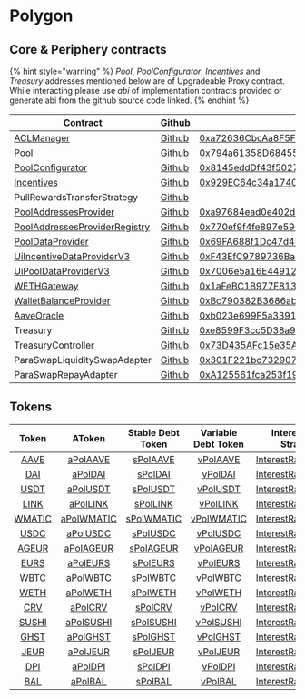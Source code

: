 # Polygon

## Core & Periphery contracts

{% hint style="warning" %}
_Pool_, _PoolConfigurator_, _Incentives_ and _Treasury_ addresses mentioned below are of Upgradeable Proxy contract. While interacting please use _abi_ of implementation contracts provided or generate abi from the github source code linked.
{% endhint %}

| Contract                                                                                                       | Github                                                                                                                                | Address                                                                                                                       | ABI                                                                                                                               |
| -------------------------------------------------------------------------------------------------------------- | ------------------------------------------------------------------------------------------------------------------------------------- | ----------------------------------------------------------------------------------------------------------------------------- | --------------------------------------------------------------------------------------------------------------------------------- |
| [ACLManager](https://docs.aave.com/developers/core-contracts/aclmanager)                                       | [Github](https://github.com/aave/aave-v3-core/blob/master/contracts/protocol/configuration/ACLManager.sol)                            | [0xa72636CbcAa8F5FF95B2cc47F3CDEe83F3294a0B](https://polygonscan.com/address/0xa72636CbcAa8F5FF95B2cc47F3CDEe83F3294a0B#code) | [ABI](http://api.polygonscan.com/api?module=contract&action=getabi&address=0xa72636CbcAa8F5FF95B2cc47F3CDEe83F3294a0B&format=raw) |
| [Pool](https://docs.aave.com/developers/core-contracts/pool)                                                   | [Github](https://github.com/aave/aave-v3-core/blob/master/contracts/protocol/pool/Pool.sol)                                           | [0x794a61358D6845594F94dc1DB02A252b5b4814aD](https://polygonscan.com/address/0x794a61358D6845594F94dc1DB02A252b5b4814aD#code) | [ABI](http://api.polygonscan.com/api?module=contract&action=getabi&address=0xdf9e4abdbd94107932265319479643d3b05809dc&format=raw) |
| [PoolConfigurator](https://docs.aave.com/developers/core-contracts/poolconfigurator)                           | [Github](https://github.com/aave/aave-v3-core/blob/master/contracts/protocol/pool/PoolConfigurator.sol)                               | [0x8145eddDf43f50276641b55bd3AD95944510021E](https://polygonscan.com/address/0x8145eddDf43f50276641b55bd3AD95944510021E#code) | [ABI](http://api.polygonscan.com/api?module=contract&action=getabi&address=0xd6fa681e22306b0f4e605b979b7c9a1dfa865ade&format=raw) |
| [Incentives](https://docs.aave.com/developers/periphery-contracts/rewardscontroller)                           | [Github](https://github.com/aave/aave-v3-periphery/blob/master/contracts/rewards/RewardsController.sol)                               | [0x929EC64c34a17401F460460D4B9390518E5B473e](https://polygonscan.com/address/0x929EC64c34a17401F460460D4B9390518E5B473e#code) | [ABI](http://api.polygonscan.com/api?module=contract&action=getabi&address=0xaad324f7e4dd50c6b105820f8a877ee2dcbfa789&format=raw) |
| PullRewardsTransferStrategy                                                                                    | [Github](https://github.com/aave/aave-v3-periphery/blob/master/contracts/rewards/transfer-strategies/PullRewardsTransferStrategy.sol) |                                                                                                                               |                                                                                                                                   |
| [PoolAddressesProvider](https://docs.aave.com/developers/core-contracts/pooladdressesprovider)                 | [Github](https://github.com/aave/aave-v3-core/blob/master/contracts/protocol/configuration/PoolAddressesProvider.sol)                 | [0xa97684ead0e402dC232d5A977953DF7ECBaB3CDb](https://polygonscan.com/address/0xa97684ead0e402dC232d5A977953DF7ECBaB3CDb#code) | [ABI](http://api.polygonscan.com/api?module=contract&action=getabi&address=0xa97684ead0e402dC232d5A977953DF7ECBaB3CDb&format=raw) |
| [PoolAddressesProviderRegistry](https://docs.aave.com/developers/core-contracts/pooladdressesproviderregistry) | [Github](https://github.com/aave/aave-v3-core/blob/master/contracts/protocol/configuration/PoolAddressesProviderRegistry.sol)         | [0x770ef9f4fe897e59daCc474EF11238303F9552b6](https://polygonscan.com/address/0x770ef9f4fe897e59daCc474EF11238303F9552b6#code) | [ABI](http://api.polygonscan.com/api?module=contract&action=getabi&address=0x770ef9f4fe897e59daCc474EF11238303F9552b6&format=raw) |
| [PoolDataProvider](https://docs.aave.com/developers/core-contracts/aaveprotocoldataprovider)                   | [Github](https://github.com/aave/aave-v3-core/blob/master/contracts/misc/AaveProtocolDataProvider.sol)                                | [0x69FA688f1Dc47d4B5d8029D5a35FB7a548310654](https://polygonscan.com/address/0x69FA688f1Dc47d4B5d8029D5a35FB7a548310654#code) | [ABI](http://api.polygonscan.com/api?module=contract&action=getabi&address=0x69FA688f1Dc47d4B5d8029D5a35FB7a548310654&format=raw) |
| [UiIncentiveDataProviderV3](https://docs.aave.com/developers/periphery-contracts/uiincentivedataproviderv3)    | [Github](https://github.com/aave/aave-v3-periphery/blob/master/contracts/misc/UiIncentiveDataProviderV3.sol)                          | [0xF43EfC9789736BaF550DC016C7389210c43e7997](https://polygonscan.com/address/0xF43EfC9789736BaF550DC016C7389210c43e7997#code) | [ABI](http://api.polygonscan.com/api?module=contract&action=getabi&address=0xF43EfC9789736BaF550DC016C7389210c43e7997&format=raw) |
| [UiPoolDataProviderV3](https://docs.aave.com/developers/periphery-contracts/uipooldataproviderv3)              | [Github](https://github.com/aave/aave-v3-periphery/blob/master/contracts/misc/UiPoolDataProviderV3.sol)                               | [0x7006e5a16E449123a3F26920746d03337ff37340](https://polygonscan.com/address/0x7006e5a16E449123a3F26920746d03337ff37340#code) | [ABI](http://api.polygonscan.com/api?module=contract&action=getabi&address=0x7006e5a16E449123a3F26920746d03337ff37340&format=raw) |
| [WETHGateway](https://docs.aave.com/developers/periphery-contracts/wethgateway)                                | [Github](https://github.com/aave/aave-v3-periphery/blob/master/contracts/misc/WETHGateway.sol)                                        | [0x1aFeBC1B977F813559F18896f0B0Cb979e8dF544](https://polygonscan.com/address/0x1aFeBC1B977F813559F18896f0B0Cb979e8dF544#code) | [ABI](http://api.polygonscan.com/api?module=contract&action=getabi&address=0x1aFeBC1B977F813559F18896f0B0Cb979e8dF544&format=raw) |
| [WalletBalanceProvider](https://docs.aave.com/developers/periphery-contracts/walletbalanceprovider)            | [Github](https://github.com/aave/aave-v3-periphery/blob/master/contracts/misc/WalletBalanceProvider.sol)                              | [0xBc790382B3686abffE4be14A030A96aC6154023a](https://polygonscan.com/address/0xBc790382B3686abffE4be14A030A96aC6154023a#code) | [ABI](http://api.polygonscan.com/api?module=contract&action=getabi&address=0xBc790382B3686abffE4be14A030A96aC6154023a&format=raw) |
| [AaveOracle](https://docs.aave.com/developers/core-contracts/aaveoracle)                                       | [Github](https://github.com/aave/aave-v3-core/blob/master/contracts/misc/AaveOracle.sol)                                              | [0xb023e699F5a33916Ea823A16485e259257cA8Bd1](https://polygonscan.com/address/0xb023e699F5a33916Ea823A16485e259257cA8Bd1#code) | [ABI](http://api.polygonscan.com/api?module=contract&action=getabi&address=0xb023e699F5a33916Ea823A16485e259257cA8Bd1&format=raw) |
| Treasury                                                                                                       | [Github](https://github.com/aave/aave-v3-periphery/blob/master/contracts/treasury/Collector.sol)                                      | [0xe8599F3cc5D38a9aD6F3684cd5CEa72f10Dbc383](https://polygonscan.com/address/0xe8599F3cc5D38a9aD6F3684cd5CEa72f10Dbc383#code) | [ABI](http://api.polygonscan.com/api?module=contract&action=getabi&address=0xa6a7b56f27c9c943945e8a636c01e433240700d8&format=raw) |
| TreasuryController                                                                                             | [Github](https://github.com/aave/aave-v3-periphery/blob/master/contracts/treasury/CollectorController.sol)                            | [0x73D435AFc15e35A9aC63B2a81B5AA54f974eadFe](https://polygonscan.com/address/0x73D435AFc15e35A9aC63B2a81B5AA54f974eadFe#code) | [ABI](http://api.polygonscan.com/api?module=contract&action=getabi&address=0x73D435AFc15e35A9aC63B2a81B5AA54f974eadFe&format=raw) |
| ParaSwapLiquiditySwapAdapter                                                                                   | [Github](https://github.com/aave/aave-v3-periphery/blob/master/contracts/adapters/paraswap/ParaSwapLiquiditySwapAdapter.sol)          | [0x301F221bc732907E2da2dbBFaA8F8F6847c170c3](https://polygonscan.com/address/0x301F221bc732907E2da2dbBFaA8F8F6847c170c3#code) |                                                                                                                                   |
| ParaSwapRepayAdapter                                                                                           | [Github](https://github.com/aave/aave-v3-periphery/blob/master/contracts/adapters/paraswap/ParaSwapRepayAdapter.sol)                  | [0xA125561fca253f19eA93970534Bb0364ea74187a](https://polygonscan.com/address/0xA125561fca253f19eA93970534Bb0364ea74187a#code) |                                                                                                                                   |

## Tokens

|                                          Token                                          |                                            AToken                                           |                                       Stable Debt Token                                       |                                     Variable Debt Token                                     |                                          Interest Rate Strategy                                         |
| :-------------------------------------------------------------------------------------: | :-----------------------------------------------------------------------------------------: | :-------------------------------------------------------------------------------------------: | :-----------------------------------------------------------------------------------------: | :-----------------------------------------------------------------------------------------------------: |
|    [AAVE](https://polygonscan.com/address/0xd6df932a45c0f255f85145f286ea0b292b21c90b)   |    [aPolAAVE](https://polygonscan.com/address/0xf329e36C7bF6E5E86ce2150875a84Ce77f477375)   |     [sPolAAVE](https://polygonscan.com/address/0xfAeF6A702D15428E588d4C0614AEFb4348D83D48)    |    [vPolAAVE](https://polygonscan.com/address/0xE80761Ea617F66F96274eA5e8c37f03960ecC679)   | [InterestRateStrategy](https://polygonscan.com/address/0x03733f4e008d36f2e37f0080ff1c8df756622e6f#code) |
|    [DAI](https://polygonscan.com/address/0x8f3cf7ad23cd3cadbd9735aff958023239c6a063)    |    [aPolDAI](https://polygonscan.com/address/0x82E64f49Ed5EC1bC6e43DAD4FC8Af9bb3A2312EE)    |     [sPolDAI](https://polygonscan.com/address/0xd94112B5B62d53C9402e7A60289c6810dEF1dC9B)     |    [vPolDAI](https://polygonscan.com/address/0x8619d80FB0141ba7F184CbF22fd724116D9f7ffC)    | [InterestRateStrategy](https://polygonscan.com/address/0xa9f3c3cae095527061e6d270dbe163693e6fda9d#code) |
| [USDT](https://polygonscan.com/address/0xc2132d05d31c914a87c6611c10748aeb04b58e8f#code) | [aPolUSDT](https://polygonscan.com/address/0x6ab707Aca953eDAeFBc4fD23bA73294241490620#code) |  [sPolUSDT](https://polygonscan.com/address/0x70eFfc565DB6EEf7B927610155602d31b670e802#code)  | [vPolUSDT](https://polygonscan.com/address/0xfb00AC187a8Eb5AFAE4eACE434F493Eb62672df7#code) | [InterestRateStrategy](https://polygonscan.com/address/0x41b66b4b6b4c9dab039d96528d1b88f7baf8c5a4#code) |
|    [LINK](https://polygonscan.com/address/0x53e0bca35ec356bd5dddfebbd1fc0fd03fabad39)   |    [aPolLINK](https://polygonscan.com/address/0x191c10Aa4AF7C30e871E70C95dB0E4eb77237530)   |  [sPolLINK](https://polygonscan.com/address/0x89D976629b7055ff1ca02b927BA3e020F22A44e4#code)  |    [vPolLINK](https://polygonscan.com/address/0x953A573793604aF8d41F306FEb8274190dB4aE0e)   | [InterestRateStrategy](https://polygonscan.com/address/0x03733f4e008d36f2e37f0080ff1c8df756622e6f#code) |
|   [WMATIC](https://polygonscan.com/address/0x0d500b1d8e8ef31e21c99d1db9a6444d3adf1270)  |   [aPolWMATIC](https://polygonscan.com/address/0x6d80113e533a2C0fe82EaBD35f1875DcEA89Ea97)  | [sPolWMATIC](https://polygonscan.com/address/0xF15F26710c827DDe8ACBA678682F3Ce24f2Fb56E#code) |   [vPolWMATIC](https://polygonscan.com/address/0x4a1c3aD6Ed28a636ee1751C69071f6be75DEb8B8)  | [InterestRateStrategy](https://polygonscan.com/address/0x03733f4e008d36f2e37f0080ff1c8df756622e6f#code) |
|    [USDC](https://polygonscan.com/address/0x2791bca1f2de4661ed88a30c99a7a9449aa84174)   |    [aPolUSDC](https://polygonscan.com/address/0x625E7708f30cA75bfd92586e17077590C60eb4cD)   |  [sPolUSDC](https://polygonscan.com/address/0x307ffe186F84a3bc2613D1eA417A5737D69A7007#code)  |    [vPolUSDC](https://polygonscan.com/address/0xFCCf3cAbbe80101232d343252614b6A3eE81C989)   | [InterestRateStrategy](https://polygonscan.com/address/0x41b66b4b6b4c9dab039d96528d1b88f7baf8c5a4#code) |
|   [AGEUR](https://polygonscan.com/address/0xe0b52e49357fd4daf2c15e02058dce6bc0057db4)   |   [aPolAGEUR](https://polygonscan.com/address/0x8437d7c167dfb82ed4cb79cd44b7a32a1dd95c77)   |  [sPolAGEUR](https://polygonscan.com/address/0x40b4baecc69b882e8804f9286b12228c27f8c9bf#code) |   [vPolAGEUR](https://polygonscan.com/address/0x3ca5fa07689f266e907439afd1fbb59c44fe12f6)   | [InterestRateStrategy](https://polygonscan.com/address/0x41b66b4b6b4c9dab039d96528d1b88f7baf8c5a4#code) |
|    [EURS](https://polygonscan.com/address/0xe111178a87a3bff0c8d18decba5798827539ae99)   |    [aPolEURS](https://polygonscan.com/address/0x38d693ce1df5aadf7bc62595a37d667ad57922e5)   |  [sPolEURS](https://polygonscan.com/address/0x8a9fde6925a839f6b1932d16b36ac026f8d3fbdb#code)  |    [vPolEURS](https://polygonscan.com/address/0x5d557b07776d12967914379c71a1310e917c7555)   | [InterestRateStrategy](https://polygonscan.com/address/0x41b66b4b6b4c9dab039d96528d1b88f7baf8c5a4#code) |
|    [WBTC](https://polygonscan.com/address/0x1bfd67037b42cf73acf2047067bd4f2c47d9bfd6)   |    [aPolWBTC](https://polygonscan.com/address/0x078f358208685046a11C85e8ad32895DED33A249)   |  [sPolWBTC](https://polygonscan.com/address/0x633b207Dd676331c413D4C013a6294B0FE47cD0e#code)  |    [vPolWBTC](https://polygonscan.com/address/0x92b42c66840C7AD907b4BF74879FF3eF7c529473)   | [InterestRateStrategy](https://polygonscan.com/address/0x03733f4e008d36f2e37f0080ff1c8df756622e6f#code) |
|    [WETH](https://polygonscan.com/address/0x7ceb23fd6bc0add59e62ac25578270cff1b9f619)   |    [aPolWETH](https://polygonscan.com/address/0xe50fA9b3c56FfB159cB0FCA61F5c9D750e8128c8)   |  [sPolWETH](https://polygonscan.com/address/0xD8Ad37849950903571df17049516a5CD4cbE55F6#code)  |    [vPolWETH](https://polygonscan.com/address/0x0c84331e39d6658Cd6e6b9ba04736cC4c4734351)   | [InterestRateStrategy](https://polygonscan.com/address/0x03733f4e008d36f2e37f0080ff1c8df756622e6f#code) |
|    [CRV](https://polygonscan.com/address/0x172370d5cd63279efa6d502dab29171933a610af)    |    [aPolCRV](https://polygonscan.com/address/0x513c7e3a9c69ca3e22550ef58ac1c0088e918fff)    |   [sPolCRV](https://polygonscan.com/address/0x08cb71192985e936c7cd166a8b268035e400c3c3#code)  |    [vPolCRV](https://polygonscan.com/address/0x77ca01483f379e58174739308945f044e1a764dc)    | [InterestRateStrategy](https://polygonscan.com/address/0x03733f4e008d36f2e37f0080ff1c8df756622e6f#code) |
|   [SUSHI](https://polygonscan.com/address/0x0b3f868e0be5597d5db7feb59e1cadbb0fdda50a)   |   [aPolSUSHI](https://polygonscan.com/address/0xc45a479877e1e9dfe9fcd4056c699575a1045daa)   |  [sPolSUSHI](https://polygonscan.com/address/0x78246294a4c6fbf614ed73ccc9f8b875ca8ee841#code) |   [vPolSUSHI](https://polygonscan.com/address/0x34e2ed44ef7466d5f9e0b782b5c08b57475e7907)   | [InterestRateStrategy](https://polygonscan.com/address/0x03733f4e008d36f2e37f0080ff1c8df756622e6f#code) |
|    [GHST](https://polygonscan.com/address/0x385eeac5cb85a38a9a07a70c73e0a3271cfb54a7)   |    [aPolGHST](https://polygonscan.com/address/0x8eb270e296023e9d92081fdf967ddd7878724424)   |  [sPolGHST](https://polygonscan.com/address/0x3ef10dff4928279c004308ebadc4db8b7620d6fc#code)  |    [vPolGHST](https://polygonscan.com/address/0xce186f6cccb0c955445bb9d10c59cae488fea559)   | [InterestRateStrategy](https://polygonscan.com/address/0x03733f4e008d36f2e37f0080ff1c8df756622e6f#code) |
|    [JEUR](https://polygonscan.com/address/0x4e3decbb3645551b8a19f0ea1678079fcb33fb4c)   |    [aPolJEUR](https://polygonscan.com/address/0x6533afac2e7bccb20dca161449a13a32d391fb00)   |  [sPolJEUR](https://polygonscan.com/address/0x6b4b37618d85db2a7b469983c888040f7f05ea3d#code)  |    [vPolJEUR](https://polygonscan.com/address/0x44705f578135cc5d703b4c9c122528c73eb87145)   | [InterestRateStrategy](https://polygonscan.com/address/0x41b66b4b6b4c9dab039d96528d1b88f7baf8c5a4#code) |
|    [DPI](https://polygonscan.com/address/0x85955046df4668e1dd369d2de9f3aeb98dd2a369)    |    [aPolDPI](https://polygonscan.com/address/0x724dc807b04555b71ed48a6896b6f41593b8c637)    |   [sPolDPI](https://polygonscan.com/address/0xdc1fad70953bb3918592b6fcc374fe05f5811b6a#code)  |    [vPolDPI](https://polygonscan.com/address/0xf611aeb5013fd2c0511c9cd55c7dc5c1140741a6)    | [InterestRateStrategy](https://polygonscan.com/address/0x03733f4e008d36f2e37f0080ff1c8df756622e6f#code) |
|    [BAL](https://polygonscan.com/address/0x9a71012b13ca4d3d0cdc72a177df3ef03b0e76a3)    |    [aPolBAL](https://polygonscan.com/address/0x8ffdf2de812095b1d19cb146e4c004587c0a0692)    |   [sPolBAL](https://polygonscan.com/address/0xa5e408678469d23efdb7694b1b0a85bb0669e8bd#code)  |    [vPolBAL](https://polygonscan.com/address/0xa8669021776bc142dfca87c21b4a52595bcbb40a)    | [InterestRateStrategy](https://polygonscan.com/address/0x03733f4e008d36f2e37f0080ff1c8df756622e6f#code) |
